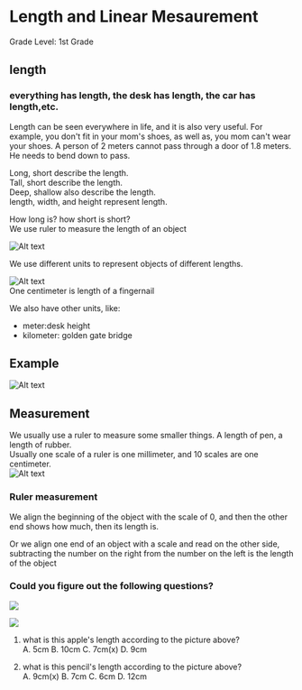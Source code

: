 # Length and Linear Mesaurement
Grade Level: 1st Grade
## length
### everything has length, the desk has length, the car has length,etc.   

Length can be seen everywhere in life, and it is also very useful. For example, you don't fit in your mom's shoes, as well as, you mom can't wear your shoes. A person of 2 meters cannot pass through a door of 1.8 meters. He needs to bend down to pass.


Long, short describe the length.  
Tall, short describe the length.    
Deep, shallow also describe the length.    
length, width, and height represent length.  


How long is? how short is short?     
We use ruler to measure the length of an object  

![Alt text](https://static.vecteezy.com/system/resources/previews/005/587/258/non_2x/cute-wooden-or-plastic-ruler-measure-instrument-kawaii-isolated-on-white-background-yellow-school-measuring-ruler-in-centimeters-scale-flat-illustration-free-vector.jpg)

We use different units to represent objects of different lengths.   

![Alt text](https://www.parents.com/thmb/yGZfQIDNEYHVLfP6YPDZ6jXqPg4=/750x0/filters:no_upscale():max_bytes(150000):strip_icc():format(webp)/cervical-dilation-chart-1b6a222aa1ef4bb882c8a2c9e46ee2b8.png)  
One centimeter is length of a fingernail  

We also have other units, like:  

* meter:desk height    
* kilometer: golden gate bridge
## **Example** ##
![Alt text](https://live.staticflickr.com/65535/52526055988_47c872cb8a.jpg)


## Measurement ##

We usually use a ruler to measure some smaller things. A length of pen, a length of rubber.  
Usually one scale of a ruler is one millimeter, and 10 scales are one centimeter.  
![Alt text](https://live.staticflickr.com/65535/52525956280_e63a96f328_w.jpg)  

### Ruler measurement  ##
We align the beginning of the object with the scale of 0, and then the other end shows how much, then its length is. 

Or we align one end of an object with a scale and read on the other side, subtracting the number on the right from the number on the left is the length of the object  

### **Could you figure out the following questions?** ###  
![](https://live.staticflickr.com/65535/52525054967_29724d23c5_z.jpg)

![](https://live.staticflickr.com/65535/52526072993_dac49a59e2_z.jpg)  

1. what is this apple's length according to the picture above?  
A. 5cm  B. 10cm  C. 7cm(x)  D. 9cm
  
2. what is this pencil's length according to the picture above?   
A. 9cm(x)  B. 7cm  C. 6cm  D. 12cm










